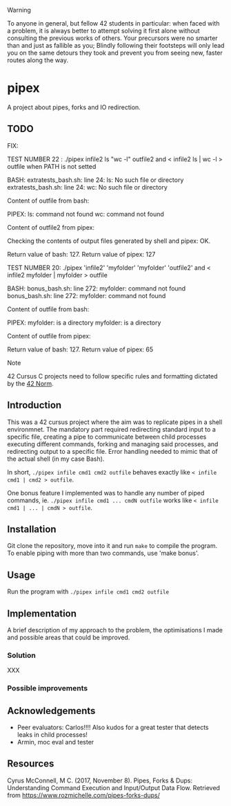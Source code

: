 > [!WARNING]
> To anyone in general, but fellow 42 students in particular: when faced with a problem, it is always better to attempt solving it first alone without consulting the previous works of others. Your precursors were no smarter than and just as fallible as you; Blindly following their footsteps will only lead you on the same detours they took and prevent you from seeing new, faster routes along the way.

# pipex
A project about pipes, forks and IO redirection.


## TODO
FIX:

TEST NUMBER 22 : ./pipex infile2 ls "wc -l" outfile2 and < infile2 ls | wc -l > outfile when PATH is not setted


BASH:
extratests_bash.sh: line 24: ls: No such file or directory
extratests_bash.sh: line 24: wc: No such file or directory

Content of outfile from bash:

PIPEX:
ls: command not found
wc: command not found

Content of outfile2 from pipex:

Checking the contents of output files generated by shell and pipex: OK.

Return value of bash: 127. Return value of pipex: 127

TEST NUMBER 20: ./pipex 'infile2' 'myfolder' 'myfolder' 'outfile2' and < infile2 myfolder | myfolder > outfile

BASH:
bonus_bash.sh: line 272: myfolder: command not found
bonus_bash.sh: line 272: myfolder: command not found

Content of outfile from bash:

PIPEX:
myfolder: is a directory
myfolder: is a directory

Content of outfile from pipex:


Return value of bash: 127. Return value of pipex: 65

> [!NOTE]  
> 42 Cursus C projects need to follow specific rules and formatting dictated by the [42 Norm](https://github.com/42School/norminette/tree/master/pdf).

## Introduction
This was a 42 cursus project where the aim was to replicate pipes in a shell environmnet. The mandatory part required redirecting standard input to a specific file, creating a pipe to communicate between child processes executing different commands, forking and managing said processes, and redirecting output to a specific file. Error handling needed to mimic that of the actual shell (in my case Bash).

In short, `./pipex infile cmd1 cmd2 outfile` behaves exactly like `< infile cmd1 | cmd2 > outfile`. 

One bonus feature I implemented was to handle any number of piped commands, ie. `./pipex infile cmd1 ... cmdN outfile` works like `< infile cmd1 | ... | cmdN > outfile`.

## Installation
Git clone the repository, move into it and run `make` to compile the program. To enable piping with more than two commands, use 'make bonus'.

## Usage
Run the program with `./pipex infile cmd1 cmd2 outfile`

## Implementation
A brief description of my approach to the problem, the optimisations I made and possible areas that could be improved.

### Solution
XXX

### Possible improvements

## Acknowledgements
- Peer evaluators: Carlos!!!! Also kudos for a great tester that detects leaks in child processes!
- Armin, moc eval and tester

## Resources
Cyrus McConnell, M C. (2017, November 8). Pipes, Forks & Dups: Understanding Command Execution and Input/Output Data Flow. Retrieved from https://www.rozmichelle.com/pipes-forks-dups/
